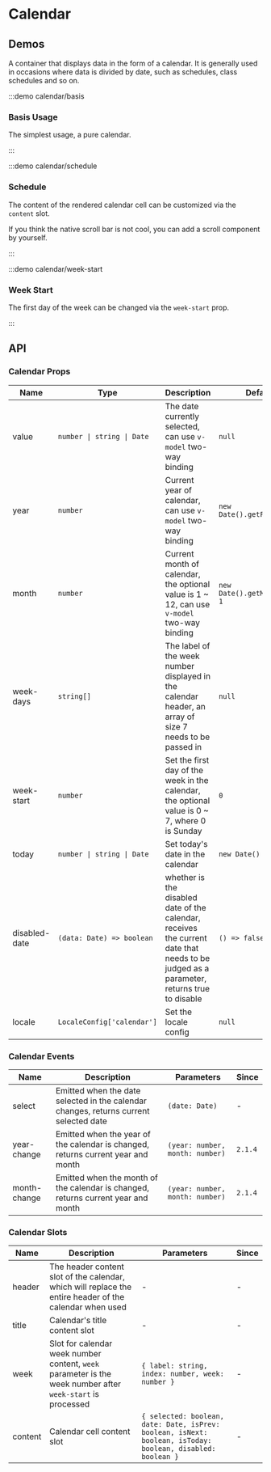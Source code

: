 # Calendar

## Demos

A container that displays data in the form of a calendar. It is generally used in occasions where data is divided by date, such as schedules, class schedules and so on.

:::demo calendar/basis

### Basis Usage

The simplest usage, a pure calendar.

:::

:::demo calendar/schedule

### Schedule

The content of the rendered calendar cell can be customized via the `content` slot.

If you think the native scroll bar is not cool, you can add a scroll component by yourself.

:::

:::demo calendar/week-start

### Week Start

The first day of the week can be changed via the `week-start` prop.

:::

## API

### Calendar Props

| Name          | Type                       | Description                                                                                                                             | Default                     | Since   |
| ------------- | -------------------------- | --------------------------------------------------------------------------------------------------------------------------------------- | --------------------------- | ------- |
| value         | `number \| string \| Date` | The date currently selected, can use `v-model` two-way binding                                                                          | `null`                      | -       |
| year          | `number`                   | Current year of calendar, can use `v-model` two-way binding                                                                             | `new Date().getFullYear()`  | -       |
| month         | `number`                   | Current month of calendar, the optional value is 1 ~ 12, can use `v-model` two-way binding                                              | `new Date().getMonth() + 1` | -       |
| week-days     | `string[]`                 | The label of the week number displayed in the calendar header, an array of size 7 needs to be passed in                                 | `null`                      | -       |
| week-start    | `number`                   | Set the first day of the week in the calendar, the optional value is 0 ~ 7, where 0 is Sunday                                           | `0`                         | -       |
| today         | `number \| string \| Date` | Set today's date in the calendar                                                                                                        | `new Date()`                | -       |
| disabled-date | `(data: Date) => boolean`  | whether is the disabled date of the calendar, receives the current date that needs to be judged as a parameter, returns true to disable | `() => false`               | -       |
| locale        | `LocaleConfig['calendar']` | Set the locale config                                                                                                                   | `null`                      | `2.1.0` |

### Calendar Events

| Name         | Description                                                                           | Parameters                      | Since   |
| ------------ | ------------------------------------------------------------------------------------- | ------------------------------- | ------- |
| select       | Emitted when the date selected in the calendar changes, returns current selected date | `(date: Date)`                  | -       |
| year-change  | Emitted when the year of the calendar is changed, returns current year and month      | `(year: number, month: number)` | `2.1.4` |
| month-change | Emitted when the month of the calendar is changed, returns current year and month     | `(year: number, month: number)` | `2.1.4` |

### Calendar Slots

| Name    | Description                                                                                                | Parameters                                                                                                 | Since |
| ------- | ---------------------------------------------------------------------------------------------------------- | ---------------------------------------------------------------------------------------------------------- | ----- |
| header  | The header content slot of the calendar, which will replace the entire header of the calendar when used    | -                                                                                                          | -     |
| title   | Calendar's title content slot                                                                              | -                                                                                                          | -     |
| week    | Slot for calendar week number content, `week` parameter is the week number after `week-start` is processed | `{ label: string, index: number, week: number }`                                                           | -     |
| content | Calendar cell content slot                                                                                 | `{ selected: boolean, date: Date, isPrev: boolean, isNext: boolean, isToday: boolean, disabled: boolean }` | -     |
